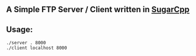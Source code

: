## A Simple FTP Server / Client written in [SugarCpp](https://github.com/curimit/SugarCpp)

## Usage:

	./server . 8000
	./client localhost 8000

